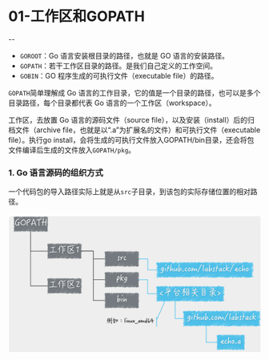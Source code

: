 # 01-工作区和GOPATH

--

* `GOROOT`：Go 语言安装根目录的路径，也就是 GO 语言的安装路径。
* `GOPATH`：若干工作区目录的路径。是我们自己定义的工作空间。
* `GOBIN`：GO 程序生成的可执行文件（executable file）的路径。

`GOPATH`简单理解成 Go 语言的工作目录，它的值是一个目录的路径，也可以是多个目录路径，每个目录都代表 Go 语言的一个工作区（workspace）。

工作区，去放置 Go 语言的源码文件（source file），以及安装（install）后的归档文件（archive file，也就是以“.a”为扩展名的文件）和可执行文件（executable file）。执行go install，会将生成的可执行文件放入GOPATH/bin目录，还会将包文件编译后生成的文件放入`GOPATH/pkg`。

### 1. Go 语言源码的组织方式

一个代码包的导入路径实际上就是从`src`子目录，到该包的实际存储位置的相对路径。

![](img/1-1.png)
